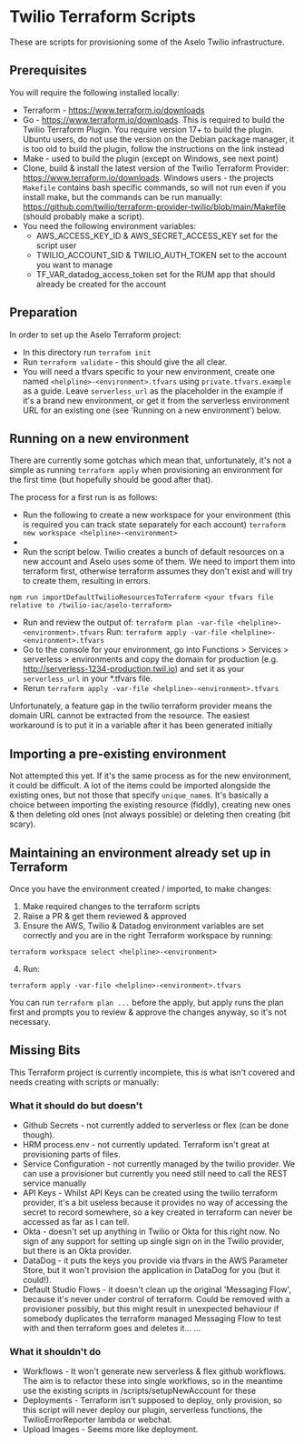 # Twilio Terraform Scripts

These are scripts for provisioning some of the Aselo Twilio infrastructure.

## Prerequisites

You will require the following installed locally:

* Terraform - https://www.terraform.io/downloads
* Go - https://www.terraform.io/downloads. This is required to build the Twilio Terraform Plugin. You require version 17+ to build the plugin. Ubuntu users, do not use the version on the Debian package manager, it is too old to build the plugin, follow the instructions on the link instead
* Make - used to build the plugin (except on Windows, see next point)
* Clone, build & install the latest version of the Twilio Terraform Provider: https://www.terraform.io/downloads. Windows users - the projects `Makefile` contains bash specific commands, so will not run even if you install make, but the commands can be run manually: https://github.com/twilio/terraform-provider-twilio/blob/main/Makefile (should probably make a script).
* You need the following environment variables: 
  - AWS_ACCESS_KEY_ID & AWS_SECRET_ACCESS_KEY set for the script user
  - TWILIO_ACCOUNT_SID & TWILIO_AUTH_TOKEN set to the account you want to manage
  - TF_VAR_datadog_access_token set for the RUM app that should already be created for the account

## Preparation

In order to set up the Aselo Terraform project:

* In this directory run `terrafom init`
* Run `terraform validate` - this should give the all clear.
* You will need a tfvars specific to your new environment, create one named `<helpline>-<environment>.tfvars` using `private.tfvars.example` as a guide. Leave `serverless_url` as the placeholder in the example if it's a brand new environment, or get it from the serverless environment URL for an existing one (see 'Running on a new environment') below.

## Running on a new environment

There are currently some gotchas which mean that, unfortunately, it's not a simple as running `terraform apply` when provisioning an environment for the first time (but hopefully should be good after that).

The process for a first run is as follows:

* Run the following to create a new workspace for your environment (this is required you can track state separately for each account)
```terraform new workspace <helpline>-<environment>```
*
* Run the script below. Twilio creates a bunch of default resources on a new account and Aselo uses some of them. We need to import them into terraform first, otherwise terraform assumes they don't exist and will try to create them, resulting in errors.
```
npm run importDefaultTwilioResourcesToTerraform <your tfvars file relative to /twilio-iac/aselo-terraform>
```
* Run and review the output of:
```terraform plan -var-file <helpline>-<environment>.tfvars```
 Run:
```terraform apply -var-file <helpline>-<environment>.tfvars```
* Go to the console for your environment, go into Functions > Services > serverless > environments and copy the domain for production (e.g. http://serverless-1234-production.twil.io) and set it as your `serverless_url` in your *.tfvars file.
* Rerun
```terraform apply -var-file <helpline>-<environment>.tfvars```

Unfortunately, a feature gap in the twilio terraform provider means the domain URL cannot be extracted from the resource. The easiest workaround is to put it in a variable after it has been generated initially

## Importing a pre-existing environment

Not attempted this yet. If it's the same process as for the new environment, it could be difficult. A lot of the items could be imported alongside the existing ones, but not those that specify `unique_name`s. It's basically a choice between importing the existing resource (fiddly), creating new ones & then deleting old ones (not always possible) or deleting then creating (bit scary).

## Maintaining an environment already set up in Terraform

Once you have the environment created / imported, to make changes:

1. Make required changes to the terraform scripts
2. Raise a PR & get them reviewed & approved
3. Ensure the AWS, Twilio & Datadog environment variables are set correctly and you are in the right Terraform workspace by running:
```shell
terraform workspace select <helpline>-<environment>
```
4. Run:
```shell
terraform apply -var-file <helpline>-<environment>.tfvars
```

You can run `terraform plan ...` before the apply, but apply runs the plan first and prompts you to review & approve the changes anyway, so it's not necessary.

## Missing Bits

This Terraform project is currently incomplete, this is what isn't covered and needs creating with scripts or manually:

### What it should do but doesn't

* Github Secrets - not currently added to serverless or flex (can be done though).
* HRM process.env - not currently updated. Terraform isn't great at provisioning parts of files.
* Service Configuration - not currently managed by the twilio provider. We can use a provisioner but currently you need still need to call the REST service manually
* API Keys - Whilst API Keys can be created using the twilio terraform provider, it's a bit useless because it provides no way of accessing the secret to record somewhere, so a key created in terraform can never be accessed as far as I can tell.
* Okta - doesn't set up anything in Twilio or Okta for this right now. No sign of any support for setting up single sign on in the Twilio provider, but there is an Okta provider.
* DataDog - it puts the keys you provide via tfvars in the AWS Parameter Store, but it won't provision the application in DataDog for you (but it could!).
* Default Studio Flows - it doesn't clean up the original 'Messaging Flow', because it's never under control of terraform. Could be removed with a provisioner possibly, but this might result in unexpected behaviour if somebody duplicates the terraform managed Messaging Flow to test with and then terraform goes and deletes it...
...

### What it shouldn't do

* Workflows - It won't generate new serverless & flex github workflows. The aim is to refactor these into single workflows, so in the meantime use the existing scripts in /scripts/setupNewAccount for these
* Deployments - Terraform isn't supposed to deploy, only provision, so this script will never deploy our plugin, serverless functions, the TwilioErrorReporter lambda or webchat.
* Upload Images - Seems more like deployment.
